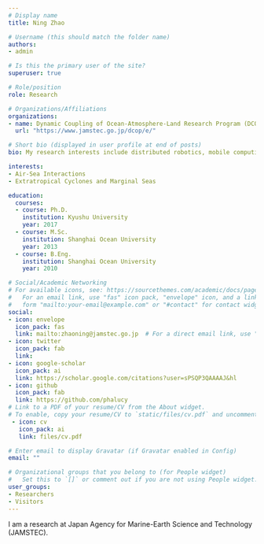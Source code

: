 ```yaml
---
# Display name
title: Ning Zhao

# Username (this should match the folder name)
authors:
- admin

# Is this the primary user of the site?
superuser: true

# Role/position
role: Research

# Organizations/Affiliations
organizations:
- name: Dynamic Coupling of Ocean-Atmosphere-Land Research Program (DCOP), Research Institute for Global Change (RIGC),  Japan Agency for Marine-Earth Science and Technology (JAMSTEC)
  url: "https://www.jamstec.go.jp/dcop/e/"

# Short bio (displayed in user profile at end of posts)
bio: My research interests include distributed robotics, mobile computing and programmable matter.

interests:
- Air-Sea Interactions
- Extratropical Cyclones and Marginal Seas

education:
  courses:
  - course: Ph.D.
    institution: Kyushu University
    year: 2017
  - course: M.Sc.
    institution: Shanghai Ocean University
    year: 2013
  - course: B.Eng.
    institution: Shanghai Ocean University
    year: 2010

# Social/Academic Networking
# For available icons, see: https://sourcethemes.com/academic/docs/page-builder/#icons
#   For an email link, use "fas" icon pack, "envelope" icon, and a link in the
#   form "mailto:your-email@example.com" or "#contact" for contact widget.
social:
- icon: envelope
  icon_pack: fas
  link: mailto:zhaoning@jamstec.go.jp  # For a direct email link, use "mailto:test@example.org".
- icon: twitter
  icon_pack: fab
  link: 
- icon: google-scholar
  icon_pack: ai
  link: https://scholar.google.com/citations?user=sPSQP3QAAAAJ&hl
- icon: github
  icon_pack: fab
  link: https://github.com/phalucy
# Link to a PDF of your resume/CV from the About widget.
# To enable, copy your resume/CV to `static/files/cv.pdf` and uncomment the lines below.
 - icon: cv
   icon_pack: ai
   link: files/cv.pdf

# Enter email to display Gravatar (if Gravatar enabled in Config)
email: ""

# Organizational groups that you belong to (for People widget)
#   Set this to `[]` or comment out if you are not using People widget.
user_groups:
- Researchers
- Visitors
---
```


I am a research at Japan Agency for Marine-Earth Science and Technology (JAMSTEC).
